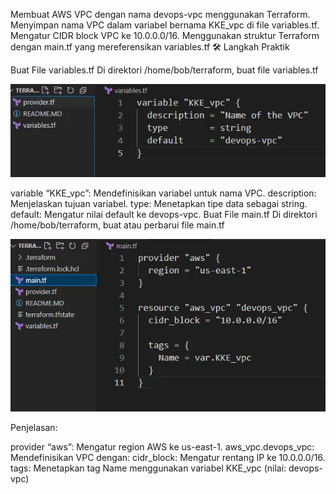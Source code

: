 Membuat AWS VPC dengan nama devops-vpc menggunakan Terraform.
Menyimpan nama VPC dalam variabel bernama KKE_vpc di file variables.tf.
Mengatur CIDR block VPC ke 10.0.0.0/16.
Menggunakan struktur Terraform dengan main.tf yang mereferensikan variables.tf
🛠️ Langkah Praktik

Buat File variables.tf
Di direktori /home/bob/terraform, buat file variables.tf

![alt text](image-41.png)


variable “KKE_vpc”: Mendefinisikan variabel untuk nama VPC.
description: Menjelaskan tujuan variabel.
type: Menetapkan tipe data sebagai string.
default: Mengatur nilai default ke devops-vpc.
Buat File main.tf
Di direktori /home/bob/terraform, buat atau perbarui file main.tf

![alt text](image-42.png)

Penjelasan:

provider “aws”: Mengatur region AWS ke us-east-1.
aws_vpc.devops_vpc: Mendefinisikan VPC dengan:
cidr_block: Mengatur rentang IP ke 10.0.0.0/16.
tags: Menetapkan tag Name menggunakan variabel KKE_vpc (nilai: devops-vpc)